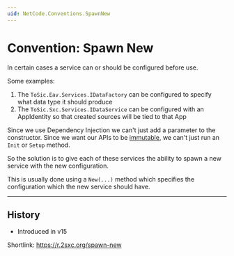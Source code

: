 ```yaml
---
uid: NetCode.Conventions.SpawnNew
---
```


# Convention: Spawn New

In certain cases a service can or should be configured before use.

Some examples:

1. The `ToSic.Eav.Services.IDataFactory` can be configured to specify what data type it should produce
1. The `ToSic.Sxc.Services.IDataService` can be configured with an AppIdentity so that created sources will be tied to that App

Since we use Dependency Injection we can't just add a parameter to the constructor.
Since we want our APIs to be [immutable](xref:NetCode.Conventions.Immutable), we can't just run an `Init` or `Setup` method.

So the solution is to give each of these services the ability to spawn a new service with the new configuration.

This is usually done using a `New(...)` method which specifies the configuration which the new service should have.

---

## History

* Introduced in v15

Shortlink: <https://r.2sxc.org/spawn-new>